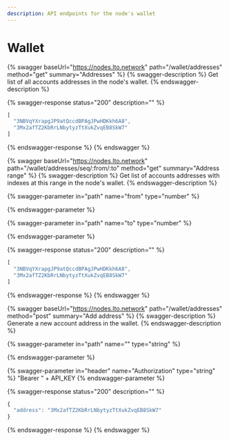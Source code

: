 ```yaml
---
description: API endpoints for the node's wallet
---
```


# Wallet

{% swagger baseUrl="https://nodes.lto.network" path="/wallet/addresses" method="get" summary="Addresses" %}
{% swagger-description %}
Get list of all accounts addresses in the node's wallet.
{% endswagger-description %}

{% swagger-response status="200" description="" %}
```javascript
[
  "3NBVqYXrapgJP9atQccdBPAgJPwHDKkh6A8",
  "3Mx2afTZ2KbRrLNbytyzTtXukZvqEB8SkW7"
]
```
{% endswagger-response %}
{% endswagger %}

{% swagger baseUrl="https://nodes.lto.network" path="/wallet/addresses/seq/:from/:to" method="get" summary="Address range" %}
{% swagger-description %}
Get list of accounts addresses with indexes at this range in the node's wallet.
{% endswagger-description %}

{% swagger-parameter in="path" name="from" type="number" %}

{% endswagger-parameter %}

{% swagger-parameter in="path" name="to" type="number" %}

{% endswagger-parameter %}

{% swagger-response status="200" description="" %}
```javascript
[
  "3NBVqYXrapgJP9atQccdBPAgJPwHDKkh6A8",  
  "3Mx2afTZ2KbRrLNbytyzTtXukZvqEB8SkW7"
]
```
{% endswagger-response %}
{% endswagger %}

{% swagger baseUrl="https://nodes.lto.network" path="/wallet/addresses" method="post" summary="Add address" %}
{% swagger-description %}
Generate a new account address in the wallet.
{% endswagger-description %}

{% swagger-parameter in="path" name="" type="string" %}

{% endswagger-parameter %}

{% swagger-parameter in="header" name="Authorization" type="string" %}
"Bearer " + API_KEY
{% endswagger-parameter %}

{% swagger-response status="200" description="" %}
```javascript
{
  "address": "3Mx2afTZ2KbRrLNbytyzTtXukZvqEB8SkW7"
}
```
{% endswagger-response %}
{% endswagger %}

###
